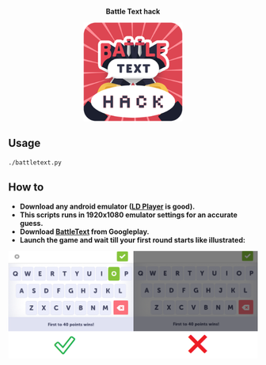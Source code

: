 **<p align="center">Battle Text hack</p>**

<p align="center">
  <img width="200" height="200" src="https://github.com/elmoiv/battletexthack/blob/master/assests/icon.png">
</p>

## Usage
```bash
./battletext.py
```
## How to
  - **Download any android emulator ([LD Player](https://encdn.ldmnq.com/download/en/LDPlayer_ens_3020_ld.exe) is good).**
  - **This scripts runs in 1920x1080 emulator settings for an accurate guess.**
  - **Download [BattleText](https://play.google.com/store/apps/details?id=com.randomlogicgames.battletext&hl=en) from Googleplay.**
  - **Launch the game and wait till your first round starts like illustrated:**
  
  ![Correct way to the left](https://github.com/elmoiv/battletexthack/blob/master/assests/example.png)
